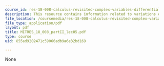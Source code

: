 ```yaml
---
course_id: res-18-008-calculus-revisited-complex-variables-differential-equations-and-linear-algebra-fall-2011
description: This resource contains information related to variations of parameters.
file_location: /coursemedia/res-18-008-calculus-revisited-complex-variables-differential-equations-and-linear-algebra-fall-2011/855ad9202471c59066adb9a6e32bd169_MITRES_18_008_partII_lec05.pdf
file_type: application/pdf
layout: pdf
title: MITRES_18_008_partII_lec05.pdf
type: course
uid: 855ad9202471c59066adb9a6e32bd169

---
```

None